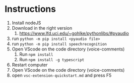 # Instructions

1. Install nodeJS <!-- Node = web server running vscode, needed for running extension + debugging. -->
2. Download  in the right version <!-- Right version = depending on your Python version and architecture (32/64-bit) -->
   1. https://www.lfd.uci.edu/~gohlke/pythonlibs/#pyaudio
3. run `python -m pip install <pyaudio file>` <!-- Needed for recording sound -->
4. run `python -m pip install speechrecognition` <!-- Needed for speech-to-text -->
5. Open VScode on the code directory (voice-comments)
   1. Run `npm install`
   2. Run `npm install -g typescript`
6. Restart computer
7. Open VScode on the code directory (voice-comments)
8. open `vsc-extension-quickstart.md` and press F5

